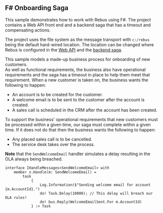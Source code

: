 ## F# Onboarding Saga

This sample demonstrates how to work with Rebus using F#.  The project contains a 
Web API front end and a backend saga that has a timeout and compensating actions. 

The project uses the file system as the message transport with `c:/rebus` being 
the default hard-wired location.  The location can be changed where Rebus is configured 
in the [Web API](/FSharp/OnboardingSaga/EntryPointAPI/Startup.fs) and the 
[backend saga](/FSharp/OnboardingSaga/OnboardingProcessor/Backend.fs).

This sample models a made-up business process for onboarding of new customers.  
As well as functional requirements, the business also have operational requirements 
and the saga has a timeout in place to help them meet that requirement.  When a new
customer is taken on, the business wants the following to happen:

* An account is to be created for the customer.
* A welcome email is to be sent to the customer after the account is created.
* A sales call is scheduled in the CRM after the account has been created.

To support the business' operational requirements that new customers must be 
processed within a given time, our saga must complete within a given time.  If 
it does not do that then the business wants the following to happen:

* Any placed sales call is to be cancelled.
* The service desk takes over the process.

**Note** that the `SendWelcomeEmail` handler simulates a delay resulting in the OLA always being breached.

    interface IHandleMessages<SendWelcomeEmail> with
        member x.Handle(m: SendWelcomeEmail) =
            task
                {
                    Log.Information($"Sending welcome email for account {m.AccountId}.")
                    do! Task.Delay(10000); // This delay will breach our OLA rules!
                    do! bus.Reply(WelcomeEmailSent.For m.AccountId)
                } :> Task